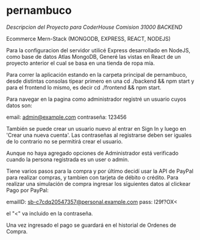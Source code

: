# pernambuco

_Descripcion del Proyecto para CoderHouse Comision 31000 BACKEND_

Ecommerce Mern-Stack (MONGODB, EXPRESS, REACT, NODEJS)

Para la configuracion del servidor utilicé Express desarrollado en NodeJS, como base de datos Atlas MongoDB, Generé las vistas en React de un proyecto anterior el cual se basa en una tienda de ropa mía.

Para correr la aplicación estando en la carpeta principal de pernambuco, desde distintas consolas tipear primero en una cd ./backend && npm start y para el frontend lo mismo, es decir cd ./frontend && npm start.

Para navegar en la pagina como administrador registré un usuario cuyos datos son:

email: admin@example.com
contraseña: 123456

También se puede crear un usuario nuevo al entrar en Sign In y luego en 'Crear una nueva cuenta'. Las contraseñas al registrarse deben ser iguales de lo contrario no se permitirá crear el usuario.

Aunque no haya agregado opciones de Administrador está verificado cuando la persona registrada es un user o admin.

Tiene varios pasos para la compra y por último decidí usar la API de PayPal para realizar compras, y tambien con tarjeta de débito o crédito.
Para realizar una simulación de compra ingresar los siguientes datos al clickear Pago por PayPal:

emailID: sb-c7cdq20547357@personal.example.com
pass: l29f?OX<

el "<" va incluido en la contraseña.

Una vez ingresado el pago se guardará en el historial de Ordenes de Compra.
